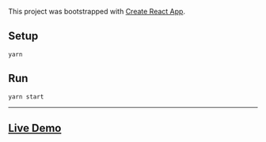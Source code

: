 This project was bootstrapped with [Create React App](https://github.com/facebook/create-react-app).

## Setup

```
yarn
```

## Run

```
yarn start
```
***
## [Live Demo](https://affectionate-ride-9be644.netlify.app)

